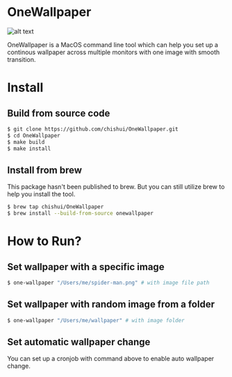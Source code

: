 OneWallpaper
==============================
![alt text](https://s3.amazonaws.com/xiuliyun.com/static/github/onewallpaper/logo.svg "title" )

OneWallpaper is a MacOS command line tool which can help you set up a continous wallpaper across multiple monitors with one image with smooth transition.

# Install
## Build from source code
```bash
$ git clone https://github.com/chishui/OneWallpaper.git
$ cd OneWallpaper
$ make build
$ make install
```
## Install from brew
This package hasn't been published to brew. But you can still utilize brew to help you install the tool.
```bash
$ brew tap chishui/OneWallpaper
$ brew install --build-from-source onewallpaper
```

# How to Run?
## Set wallpaper with a specific image
```bash
$ one-wallpaper "/Users/me/spider-man.png" # with image file path
```
## Set wallpaper with random image from a folder
```bash
$ one-wallpaper "/Users/me/wallpaper" # with image folder
```
## Set automatic wallpaper change
You can set up a cronjob with command above to enable auto wallpaper change.
